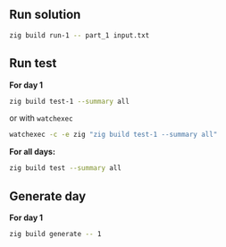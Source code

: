## Run solution
```bash
zig build run-1 -- part_1 input.txt
```

## Run test

**For day 1**
```bash
zig build test-1 --summary all
```
or with `watchexec`
```bash
watchexec -c -e zig "zig build test-1 --summary all"
```

**For all days:**
```bash
zig build test --summary all
```
## Generate day
**For day 1**
```bash
zig build generate -- 1
```

